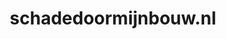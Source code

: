 ---
layout: post
title:  "schadedoormijnbouw.nl"
internal_url:  "/dutchgov/schadedoormijnbouw.nl.html"
subdomains_count: 8
all_subdomains_count: 28
urls_count: 4
ssl_rank: 0
http_rank: 79.5
url_link: /data/schadedoormijnbouw.nl/urls.txt
all_subdomains_link: /data/schadedoormijnbouw.nl/all_subdomains.txt
subdomains_link: /data/schadedoormijnbouw.nl/subdomains.txt
categories: dutchgov
---